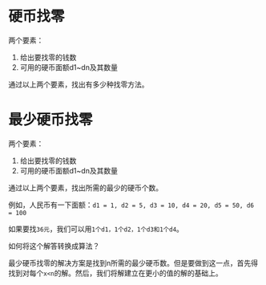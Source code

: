 # 硬币找零
两个要素：
1. 给出要找零的钱数
2. 可用的硬币面额d1~dn及其数量

通过以上两个要素，找出有多少种找零方法。

# 最少硬币找零
两个要素：
1. 给出要找零的钱数
2. 可用的硬币面额d1~dn及其数量

通过以上两个要素，找出所需的最少的硬币个数。

例如，人民币有一下面额：`d1 = 1, d2 = 5, d3 = 10, d4 = 20, d5 = 50, d6 = 100`

如果要找`36元`，我们可以用`1个d1，1个d2，1个d3和1个d4`。

如何将这个解答转换成算法？

最少硬币找零的解决方案是找到n所需的最少硬币数。但是要做到这一点，首先得找到对每个`x<n`的解。然后，我们将解建立在更小的值的解的基础上。
